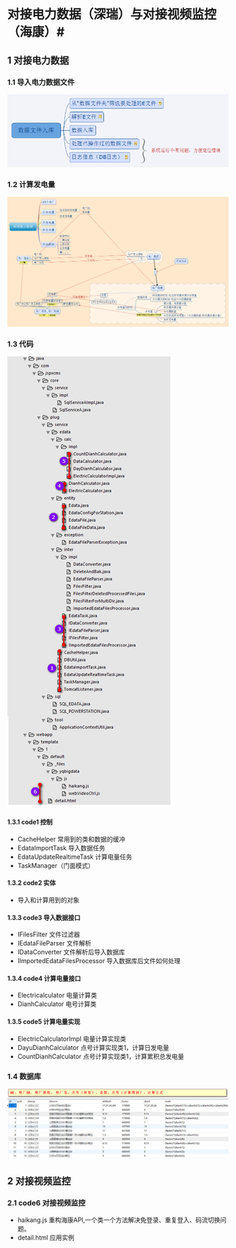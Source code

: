 # 对接电力数据（深瑞）与对接视频监控（海康）#

## 1 对接电力数据
### 1.1 导入电力数据文件
![导入edata](https://github.com/wshb2154/edata/blob/master/imgs/E数据-文件解析和入库.png?raw=true)
### 1.2 计算发电量
![计算发电量电量](https://github.com/wshb2154/edata/blob/master/imgs/E数据-数据计算和处理.png?raw=true)
### 1.3 代码
![计算发电量电量](https://github.com/wshb2154/edata/blob/master/imgs/pic1.jpg?raw=true)
#### 1.3.1 code1 控制
- CacheHelper 常用到的类和数据的缓冲
- EdataImportTask 导入数据任务
- EdataUpdateRealtimeTask 计算电量任务
- TaskManager（门面模式）
#### 1.3.2 code2 实体
- 导入和计算用到的对象
#### 1.3.3 code3 导入数据接口
- IFilesFilter 文件过滤器
- IEdataFileParser 文件解析
- IDataConverter 文件解析后导入数据库
- IImportedEdataFilesProcessor 导入数据库后文件如何处理
#### 1.3.4 code4 计算电量接口
- Electricalculator 电量计算类
- DianhCalculator 电号计算类
#### 1.3.5 code5 计算电量实现
- ElectricCalculatorImpl 电量计算实现类
- DayuDianhCalculator 点号计算实现类1，计算日发电量
- CountDianhCalculator 点号计算实现类1，计算累积总发电量

### 1.4 数据库
![计算发电量电量](https://github.com/wshb2154/edata/blob/master/imgs/pic2.jpg?raw=true)

## 2 对接视频监控

### 2.1 code6 对接视频监控
- haikang.js 重构海康API,一个类一个方法解决免登录、重复登入、码流切换问题。
- detail.html 应用实例

